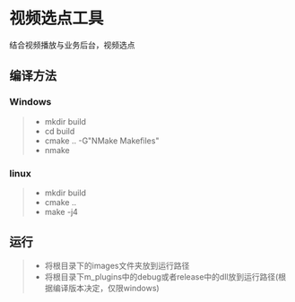 <!--
 * @Author: your name
 * @Date: 2021-02-23 17:43:02
 * @LastEditTime: 2021-02-23 17:50:44
 * @LastEditors: Please set LastEditors
 * @Description: In User Settings Edit
 * @FilePath: \VideoPointerTool\README.md
-->
# 视频选点工具
结合视频播放与业务后台，视频选点

## 编译方法
### Windows
>+ mkdir build
>+ cd build 
>+ cmake .. -G"NMake Makefiles"
>+ nmake

### linux
>+ mkdir  build
>+ cmake ..
>+ make -j4

## 运行
>+ 将根目录下的images文件夹放到运行路径
>+ 将根目录下m_plugins中的debug或者release中的dll放到运行路径(根据编译版本决定，仅限windows)